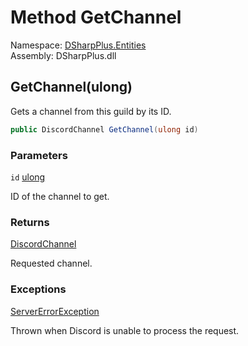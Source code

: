 # Method GetChannel

Namespace: [DSharpPlus.Entities](DSharpPlus.Entities.md)  
Assembly: DSharpPlus.dll

## <a id="DSharpPlus_Entities_DiscordGuild_GetChannel_System_UInt64_"></a>GetChannel\(ulong\)

Gets a channel from this guild by its ID.

```csharp
public DiscordChannel GetChannel(ulong id)
```

### Parameters

`id` [ulong](https://learn.microsoft.com/dotnet/api/system.uint64)

ID of the channel to get.

### Returns

[DiscordChannel](DSharpPlus.Entities.DiscordChannel.md)

Requested channel.

### Exceptions

[ServerErrorException](DSharpPlus.Exceptions.ServerErrorException.md)

Thrown when Discord is unable to process the request.

